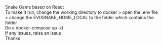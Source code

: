Snake Game based on React  
To make it run, change the working directory to docker > open the .env file > change the EVOSNAKE_HOME_LOCAL to the folder which contains the folder  
Do a docker-compose up -d  
If any issues, raise an issue  
Thanks
